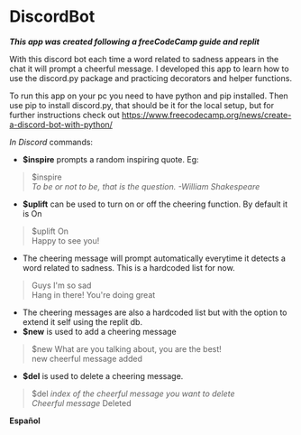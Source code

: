# DiscordBot

***This app was created following a freeCodeCamp guide and replit***

With this discord bot each time a word related to sadness appears in the chat it will prompt a cheerful message.
I developed this app to learn how to use the discord.py package and practicing decorators and helper functions.

To run this app on your pc you need to have python and pip installed. Then use pip to install discord.py, that should be it for the local setup, but for further instructions check out https://www.freecodecamp.org/news/create-a-discord-bot-with-python/   

*In Discord* commands:

- **$inspire** prompts a random inspiring quote. Eg:
> $inspire   
> *To be or not to be, that is the question. -William Shakespeare*   

- **$uplift** can be used to turn on or off the cheering function. By default it is On
> $uplift On   
> Happy to see you!

- The cheering message will prompt automatically everytime it detects a word related to sadness. This is a hardcoded list for now.
> Guys I'm so sad   
> Hang in there! You're doing great

- The cheering messages are also a hardcoded list but with the option to extend it self using the replit db.
- **$new** is used to add a cheering message
> $new What are you talking about, you are the best!   
> new cheerful message added

- **$del** is used to delete a cheering message.
> $del *index of the cheerful message you want to delete*   
> *Cheerful message* Deleted


**Español**
